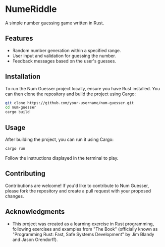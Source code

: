 # NumeRiddle
A simple number guessing game written in Rust.

## Features

- Random number generation within a specified range.
- User input and validation for guessing the number.
- Feedback messages based on the user's guesses.

## Installation

To run the Num Guesser project locally, ensure you have Rust installed. You can then clone the repository and build the project using Cargo:

```bash
git clone https://github.com/your-username/num-guesser.git
cd num-guesser
cargo build
```

## Usage

After building the project, you can run it using Cargo:

```bash
cargo run
```

Follow the instructions displayed in the terminal to play.

## Contributing

Contributions are welcome! If you'd like to contribute to Num Guesser, please fork the repository and create a pull request with your proposed changes.

## Acknowledgments

- This project was created as a learning exercise in Rust programming, following exercises and examples from "The Book" (officially known as "Programming Rust: Fast, Safe Systems Development" by Jim Blandy and Jason Orendorff).
